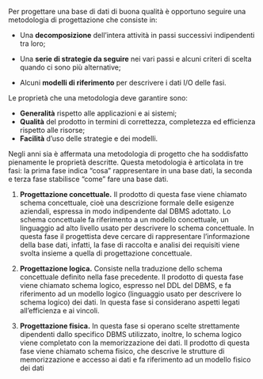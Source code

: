 Per progettare una base di dati di buona qualità è opportuno seguire una metodologia di progettazione che consiste in:

- Una **decomposizione** dell’intera attività in passi successivi indipendenti tra loro; 
	
- Una **serie di strategie da seguire** nei vari passi e alcuni criteri di scelta quando ci sono più alternative; 
	
- Alcuni **modelli di riferimento** per descrivere i dati I/O delle fasi.


Le proprietà che una metodologia deve garantire sono: 
- **Generalità** rispetto alle applicazioni e ai sistemi; 
- **Qualità** del prodotto in termini di correttezza, completezza ed efficienza rispetto alle risorse; 
- **Facilità** d’uso delle strategie e dei modelli. 

Negli anni sia è affermata una metodologia di progetto che ha soddisfatto pienamente le proprietà descritte. Questa metodologia è articolata in tre fasi: la prima fase indica “cosa” rappresentare in una base dati, la seconda e terza fase stabilisce “come” fare una base dati.

1) **Progettazione concettuale.** 
	Il prodotto di questa fase viene chiamato schema concettuale, cioè una descrizione formale delle esigenze aziendali, espressa in modo indipendente dal DBMS adottato. Lo schema concettuale fa riferimento a un modello concettuale, un linguaggio ad alto livello usato per descrivere lo schema concettuale. In questa fase il progettista deve cercare di rappresentare l’informazione della base dati, infatti, la fase di raccolta e analisi dei requisiti viene svolta insieme a quella di progettazione concettuale. 

2) **Progettazione logica.** 
	Consiste nella traduzione dello schema concettuale definito nella fase precedente. Il prodotto di questa fase viene chiamato schema logico, espresso nel DDL del DBMS, e fa riferimento ad un modello logico (linguaggio usato per descrivere lo schema logico) dei dati. In questa fase si considerano aspetti legati all’efficienza e ai vincoli. 

3) **Progettazione fisica.** 
	In questa fase si operano scelte strettamente dipendenti dallo specifico DBMS utilizzato, inoltre, lo schema logico viene completato con la memorizzazione dei dati. Il prodotto di questa fase viene chiamato schema fisico, che descrive le strutture di memorizzazione e accesso ai dati e fa riferimento ad un modello fisico dei dati

